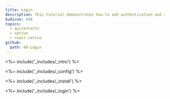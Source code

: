 ```yaml
---
title: Login
description: This tutorial demonstrates how to add authentication and authorization to your React Native app.
budicon: 448
topics:
  - quickstarts
  - native
  - react-native
github:
  path: 00-Login
---
```


<%= include('_includes/_intro') %>

<%= include('_includes/_config') %>

<%= include('_includes/_install') %>

<%= include('_includes/_login') %>
